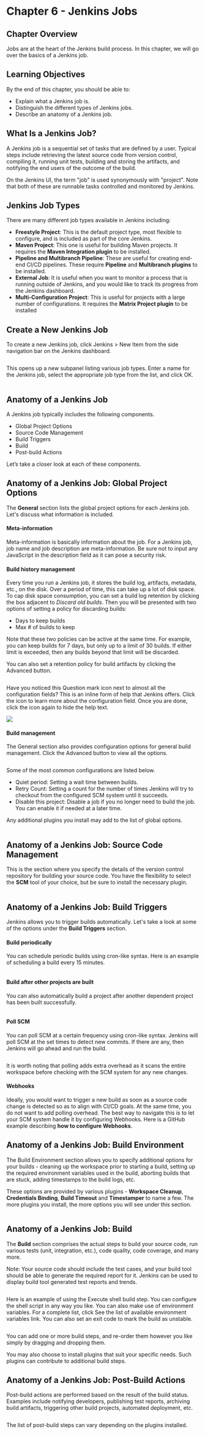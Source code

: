 # Chapter 6 - Jenkins Jobs

## Chapter Overview
Jobs are at the heart of the Jenkins build process. In this chapter, we will go over the basics of a Jenkins job.

## Learning Objectives
By the end of this chapter, you should be able to:

* Explain what a Jenkins job is.
* Distinguish the different types of Jenkins jobs.
* Describe an anatomy of a Jenkins job.

## What Is a Jenkins Job?
A Jenkins job is a sequential set of tasks that are defined by a user. Typical steps include retrieving the latest source code from version control, compiling it, running unit tests, building and storing the artifacts, and notifying the end users of the outcome of the build.

On the Jenkins UI, the term "job" is used synonymously with "project". Note that both of these are runnable tasks controlled and monitored by Jenkins.

## Jenkins Job Types
There are many different job types available in Jenkins including:

* **Freestyle Project**: This is the default project type, most flexible to configure, and is included as part of the core Jenkins.
* **Maven Project**: This one is useful for building Maven projects. It requires the **Maven Integration plugin** to be installed.
* **Pipeline and Multibranch Pipeline**: These are useful for creating end-end CI/CD pipelines. These require **Pipeline** and **Multibranch plugins** to be installed.
* **External Job**: It is useful when you want to monitor a process that is running outside of Jenkins, and you would like to track its progress from the Jenkins dashboard.
* **Multi-Configuration Project**: This is useful for projects with a large number of configurations. It requires the **Matrix Project plugin** to be installed

## Create a New Jenkins Job
To create a new Jenkins job, click Jenkins > New Item from the side navigation bar on the Jenkins dashboard.

<img src="https://courses.edx.org/assets/courseware/v1/8915b567ba798380eca457c4df9046ef/asset-v1:LinuxFoundationX+LFS167x+2T2020+type@asset+block/jenkins-create-project.png" alt="" />

This opens up a new subpanel listing various job types. Enter a name for the Jenkins job, select the appropriate job type from the list, and click OK.

<img src="https://courses.edx.org/assets/courseware/v1/c6eced1c44a2c32b9242a3f96f814b94/asset-v1:LinuxFoundationX+LFS167x+2T2020+type@asset+block/create-jenkins-job.png" alt="" />

## Anatomy of a Jenkins Job
A Jenkins job typically includes the following components.

* Global Project Options
* Source Code Management
* Build Triggers
* Build
* Post-build Actions

Let’s take a closer look at each of these components.

## Anatomy of a Jenkins Job: Global Project Options
The **General** section lists the global project options for each Jenkins job. Let's discuss what information is included.

#### Meta-information
Meta-information is basically information about the job. For a Jenkins job, job name and job description are meta-information. Be sure not to input any JavaScript in the description field as it can pose a security risk.

#### Build history management
Every time you run a Jenkins job, it stores the build log, artifacts, metadata, etc., on the disk. Over a period of time, this can take up a lot of disk space. To cap disk space consumption, you can set a build log retention by clicking the box adjacent to *Discard old builds*. Then you will be presented with two options of setting a policy for discarding builds:

* Days to keep builds
* Max # of builds to keep

Note that these two policies can be active at the same time. For example, you can keep builds for 7 days, but only up to a limit of 30 builds. If either limit is exceeded, then any builds beyond that limit will be discarded.

You can also set a retention policy for build artifacts by clicking the Advanced button.

<img src="https://courses.edx.org/assets/courseware/v1/6f6f3235d76de0c9e06940dc50e50e9a/asset-v1:LinuxFoundationX+LFS167x+2T2020+type@asset+block/discard_builds.png" alt="" />

Have you noticed this Question mark icon next to almost all the configuration fields? This is an inline form of help that Jenkins offers. Click the icon to learn more about the configuration field. Once you are done, click the icon again to hide the help text.

<img src="https://courses.edx.org/assets/courseware/v1/760d7e59b62a8fce6455cf690b30d437/asset-v1:LinuxFoundationX+LFS167x+2T2020+type@asset+block/Artifacts-retention.png" />

#### Build management
The General section also provides configuration options for general build management. Click the Advanced button to view all the options.

<img src="https://courses.edx.org/assets/courseware/v1/17a41c1cf0554069a0167adc01a263c1/asset-v1:LinuxFoundationX+LFS167x+2T2020+type@asset+block/advanced-global-options.png" alt="" />

Some of the most common configurations are listed below.

* Quiet period: Setting a wait time between builds.
* Retry Count: Setting a count for the number of times Jenkins will try to checkout from the configured SCM system until it succeeds.
* Disable this project: Disable a job if you no longer need to build the job. You can enable it if needed at a later time.

Any additional plugins you install may add to the list of global options.

<img src="https://courses.edx.org/assets/courseware/v1/b7c07972fe7cf4b0019a301775fbfe7f/asset-v1:LinuxFoundationX+LFS167x+2T2020+type@asset+block/build-mgmt-options.png" alt="" />

## Anatomy of a Jenkins Job: Source Code Management
This is the section where you specify the details of the version control repository for building your source code. You have the flexibility to select the **SCM** tool of your choice, but be sure to install the necessary plugin.

<img src="https://courses.edx.org/assets/courseware/v1/7eb6ef2316a48294aeb261da050f9821/asset-v1:LinuxFoundationX+LFS167x+2T2020+type@asset+block/Configure_SCM.png" alt="" />


## Anatomy of a Jenkins Job: Build Triggers
Jenkins allows you to trigger builds automatically. Let's take a look at some of the options under the **Build Triggers** section.

#### Build periodically
You can schedule periodic builds using cron-like syntax. Here is an example of scheduling a build every 15 minutes.

<img src="https://courses.edx.org/assets/courseware/v1/f1641a6027b0c53d3359ffe3cb3e90fe/asset-v1:LinuxFoundationX+LFS167x+2T2020+type@asset+block/build-periodically.png" alt="" />

#### Build after other projects are built
You can also automatically build a project after another dependent project has been built successfully.

<img src="https://courses.edx.org/assets/courseware/v1/e31a15895033d5acedd1b34136927da4/asset-v1:LinuxFoundationX+LFS167x+2T2020+type@asset+block/build-after-other-projects.png" alt="" />

#### Poll SCM
You can poll SCM at a certain frequency using cron-like syntax. Jenkins will poll SCM at the set times to detect new commits. If there are any, then Jenkins will go ahead and run the build.

<img src="https://courses.edx.org/assets/courseware/v1/28c1a0428d17cd61b67a5f81258c71b6/asset-v1:LinuxFoundationX+LFS167x+2T2020+type@asset+block/poll-scm.png" alt="" />

It is worth noting that polling adds extra overhead as it scans the entire workspace before checking with the SCM system for any new changes.

#### Webhooks
Ideally, you would want to trigger a new build as soon as a source code change is detected so as to align with CI/CD goals. At the same time, you do not want to add polling overhead. The best way to navigate this is to let your SCM system handle it by configuring Webhooks. Here is a GitHub example describing **how to configure Webhooks**.

## Anatomy of a Jenkins Job: Build Environment
The Build Environment section allows you to specify additional options for your builds - cleaning up the workspace prior to starting a build, setting up the required environment variables used in the build, aborting builds that are stuck, adding timestamps to the build logs, etc.

These options are provided by various plugins - **Workspace Cleanup**, **Credentials Binding**, **Build Timeout** and **Timestamper** to name a few. The more plugins you install, the more options you will see under this section.

<img src="https://courses.edx.org/assets/courseware/v1/cd629aeef0004f8c584ba27fb61d1e7d/asset-v1:LinuxFoundationX+LFS167x+2T2020+type@asset+block/build-environment.png" alt="" />

## Anatomy of a Jenkins Job: Build
The **Build** section comprises the actual steps to build your source code, run various tests (unit, integration, etc.), code quality, code coverage, and many more.

Note: Your source code should include the test cases, and your build tool should be able to generate the required report for it. Jenkins can be used to display build tool generated test reports and trends.

<img src="https://courses.edx.org/assets/courseware/v1/28e3feb1bdf49b4decbf1d2e47804d5b/asset-v1:LinuxFoundationX+LFS167x+2T2020+type@asset+block/build-steps.png" alt="" />

Here is an example of using the Execute shell build step. You can configure the shell script in any way you like. You can also make use of environment variables. For a complete list, click See the list of available environment variables link. You can also set an exit code to mark the build as unstable.

<img src="https://courses.edx.org/assets/courseware/v1/005fd6140df581bf20f93eeca51d231c/asset-v1:LinuxFoundationX+LFS167x+2T2020+type@asset+block/Execute_shell_build_step.png" alt="" />

You can add one or more build steps, and re-order them however you like simply by dragging and dropping them.

You may also choose to install plugins that suit your specific needs. Such plugins can contribute to additional build steps.

## Anatomy of a Jenkins Job: Post-Build Actions
Post-build actions are performed based on the result of the build status. Examples include notifying developers, publishing test reports, archiving build artifacts, triggering other build projects, automated deployment, etc.

<img src="https://courses.edx.org/assets/courseware/v1/7ae15cce1caa0bf9ed15a89af0759e75/asset-v1:LinuxFoundationX+LFS167x+2T2020+type@asset+block/post-build-actions.png" alt="" />

The list of post-build steps can vary depending on the plugins installed.
